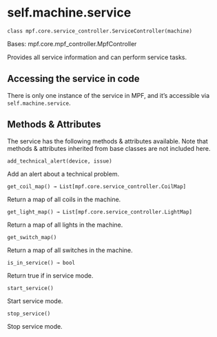 
# self.machine.service

`class mpf.core.service_controller.ServiceController(machine)`

Bases: mpf.core.mpf_controller.MpfController

Provides all service information and can perform service tasks.

## Accessing the service in code

There is only one instance of the service in MPF, and it’s accessible via `self.machine.service`.

## Methods & Attributes

The service has the following methods & attributes available. Note that methods & attributes inherited from base classes are not included here.

`add_technical_alert(device, issue)`

Add an alert about a technical problem.

`get_coil_map() → List[mpf.core.service_controller.CoilMap]`

Return a map of all coils in the machine.

`get_light_map() → List[mpf.core.service_controller.LightMap]`

Return a map of all lights in the machine.

`get_switch_map()`

Return a map of all switches in the machine.

`is_in_service() → bool`

Return true if in service mode.

`start_service()`

Start service mode.

`stop_service()`

Stop service mode.

